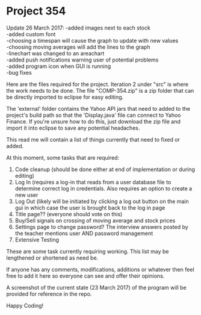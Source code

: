 # Project 354

Update 26 March 2017:
-added images next to each stock  
-added custom font  
-choosing a timespan will cause the graph to update with new values  
-choosing moving averages will add the lines to the graph  
-linechart was changed to an areachart  
-added push notifications warning user of potential problems  
-added program icon when GUI is running  
-bug fixes

Here are the files required for the project. Iteration 2 under "src" is where the work needs to be done. The file "COMP-354.zip" is
a zip folder that can be directly imported to eclipse for easy editing.

The 'external' folder contains the Yahoo API jars that need to added to the project's build path so that the 'Display.java' file
can connect to Yahoo Finance. If you're unsure how to do this, just download the zip file and import it into eclipse to save any
potential headaches.

This read me will contain a list of things currently that need to fixed or added.

At this moment, some tasks that are required:
  1) Code cleanup (should be done either at end of implementation or during editing)
  2) Log In (requires a log-in that reads from a user database file to determine correct log in credentials. Also requires an
     option to create a new user
  3) Log Out (likely will be initiated by clicking a log out button on the main gui in which case the user is brought back to the
     log in page
  4) Title page?? (everyone should vote on this)
  5) Buy/Sell signals on crossing of moving average and stock prices
  6) Settings page to change password? The interview answers posted by the teacher mentions user AND password management
  7) Extensive Testing
  
These are some task currently requiring working. This list may be lengthened or shortened as need be.

If anyone has any comments, modifications, additions or whatever then feel free to add it here so everyone can see and offer 
their opinions.

A screenshot of the current state (23 March 2017) of the program will be provided for reference in the repo.

Happy Coding!
